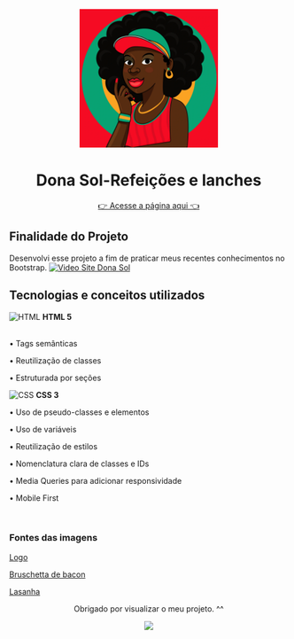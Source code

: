 <div align="center"><img  alt="HTML" width="250" height="250" src="https://raw.githubusercontent.com/JonathanGuimarae3s/Dona-sol/main/assets/css/imgs/logo.webp" /> </div>


<div align="center">
 <h1>Dona Sol-Refeições e lanches</h1> 

<a href="https://jonathanguimarae3s.github.io/Dona-sol/" target="_blank">👉 Acesse a página aqui 👈</a>
</div>    

## Finalidade do Projeto

Desenvolvi esse projeto a fim de praticar meus recentes conhecimentos no Bootstrap.
[![Video Site Dona Sol](https://res.cloudinary.com/marcomontalbano/image/upload/v1666839076/video_to_markdown/images/youtube--2qitj494ILw-c05b58ac6eb4c4700831b2b3070cd403.jpg)](https://youtu.be/2qitj494ILw "Video Site Dona Sol")

## Tecnologias e conceitos utilizados

<div>
<img   alt="HTML" width="30" height="40" src="https://cdn.jsdelivr.net/gh/devicons/devicon/icons/html5/html5-plain.svg" /> <b> HTML 5</b>
</div>
<br>
<p>• Tags semânticas</p>
<p>• Reutilização de classes</p>
<p>• Estruturada por seções</p>

<div>

<img alt="CSS"  width="30" height="40" src="https://cdn.jsdelivr.net/gh/devicons/devicon/icons/css3/css3-plain.svg" /> <b> CSS 3</b>

</div>
<p>• Uso de pseudo-classes e elementos</p>
<p>• Uso de variáveis</p>
<p>• Reutilização de estilos</p>
<p>• Nomenclatura clara de classes e IDs</p>
<p>• Media Queries para adicionar responsividade</p>
<p>• Mobile First</p>
<br>
<div>

### Fontes das imagens
  
[Logo](https://br.freepik.com/vetores-gratis/ilustracao-de-pessoa-negra-feliz-desenhada-de-mao_28467334.htm?query=jovem%20mulher%20negra)

[Bruschetta de bacon](https://www.receiteria.com.br/receita/bruschetta-de-bacon/)

[Lasanha](https://br.freepik.com/fotos-gratis/lasanha-italiana-servida-com-salada-de-rucula_7570884.htm#query=lasanha&position=6&from_view=keyword)



<div align = 'center'>
  <p>Obrigado por visualizar o meu projeto. ^^</p>
<img src="https://c.tenor.com/EJ1C6RDW3YoAAAAM/kakashi-bye-bye-anime.gif">
</div>
